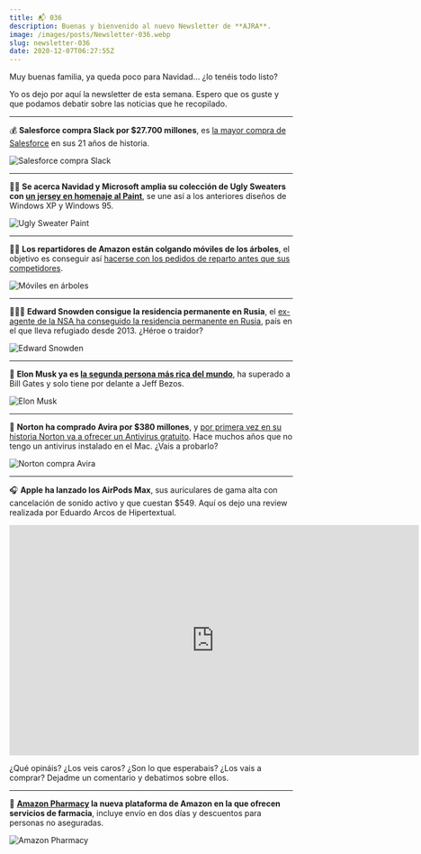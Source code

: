 ```yaml
---
title: 📬 036
description: Buenas y bienvenido al nuevo Newsletter de **AJRA**.
image: /images/posts/Newsletter-036.webp
slug: newsletter-036
date: 2020-12-07T06:27:55Z
---
```


Muy buenas familia, ya queda poco para Navidad… ¿lo tenéis todo listo?

Yo os dejo por aquí la newsletter de esta semana. Espero que os guste y que podamos debatir sobre las noticias que he recopilado.

---

💰 **Salesforce compra Slack por $27.700 millones**, es [la mayor compra de Salesforce](https://www.genbeta.com/actualidad/salesforce-confirma-adquisicion-slack-27-700-millones-dolares-anuncia-su-integracion-salesforce-customer-360) en sus 21 años de historia.

![Salesforce compra Slack](https://bucketeer-e05bbc84-baa3-437e-9518-adb32be77984.s3.amazonaws.com/public/images/0f90e2c9-3fc7-4d1d-bf9e-305bd0bb63df_650x390.jpeg)

---

🎅🏼 **Se acerca Navidad y Microsoft amplia su colección de Ugly Sweaters con [un jersey en homenaje al Paint](https://gear.xbox.com/pages/windows?ocid=Evergreen_soc_omc_xbo_tw_Photo_buy_HolidaySweater)**, se une así a los anteriores diseños de Windows XP y Windows 95.

![Ugly Sweater Paint](https://bucketeer-e05bbc84-baa3-437e-9518-adb32be77984.s3.amazonaws.com/public/images/ea9ff0dc-92f2-475b-9f2b-174c7f04de8f_2527x1015.webp)

---

🌳📱 **Los repartidores de Amazon están colgando móviles de los árboles**, el objetivo es conseguir así [hacerse con los pedidos de reparto antes que sus competidores](https://es.gizmodo.com/los-repartidores-de-amazon-estan-colgando-moviles-de-lo-1844952233).

![Móviles en árboles](https://bucketeer-e05bbc84-baa3-437e-9518-adb32be77984.s3.amazonaws.com/public/images/3367bda9-226a-4f94-8cf1-a0ef50fa6092_1165x655.webp)

---

👨🏻‍💻 **Edward Snowden consigue la residencia permanente en Rusia**, el [ex-agente de la NSA ha conseguido la residencia permanente en Rusia](https://www.abc.es/internacional/abci-snowden-obtiene-permiso-residencia-permanente-rusia-202010231039_noticia.html), país en el que lleva refugiado desde 2013. ¿Héroe o traidor?

![Edward Snowden](https://bucketeer-e05bbc84-baa3-437e-9518-adb32be77984.s3.amazonaws.com/public/images/c87a5f42-5731-4e07-a421-474e281463be_1240x698.jpeg)

---

🤑 **Elon Musk ya es [la segunda persona más rica del mundo](https://es.gizmodo.com/entre-jeff-bezos-y-bill-gates-se-acaba-de-colar-elon-mu-1845746165)**, ha superado a Bill Gates y solo tiene por delante a Jeff Bezos.

![Elon Musk](https://bucketeer-e05bbc84-baa3-437e-9518-adb32be77984.s3.amazonaws.com/public/images/83f7ce91-b1a9-49e8-88d4-7b8f8996eb56_1165x653.webp)

---

🦠 **Norton ha comprado Avira por $380 millones**, y [por primera vez en su historia Norton va a ofrecer un Antivirus gratuito](https://hipertextual.com/2020/12/norton-compra-avira-antivirus-gratuito). Hace muchos años que no tengo un antivirus instalado en el Mac. ¿Vais a probarlo?

![Norton compra Avira](https://bucketeer-e05bbc84-baa3-437e-9518-adb32be77984.s3.amazonaws.com/public/images/457b15f8-e881-4837-bc9f-fc457ded6e46_740x416.webp)

---

🎧 **Apple ha lanzado los AirPods Max**, sus auriculares de gama alta con cancelación de sonido activo y que cuestan $549. Aquí os dejo una review realizada por Eduardo Arcos de Hipertextual.

<iframe src="https://www.youtube-nocookie.com/embed/o_Mb3IANTuk?rel=0&autoplay=0&showinfo=0&enablejsapi=0" frameborder="0" loading="lazy" gesture="media" allow="autoplay; fullscreen" allowautoplay="true" allowfullscreen="true" width="728" height="409"></iframe>

¿Qué opináis? ¿Los veis caros? ¿Son lo que esperabais? ¿Los vais a comprar? Dejadme un comentario y debatimos sobre ellos.

---

💊 **[Amazon Pharmacy](https://www.genbeta.com/actualidad/amazon-pharmacy-nueva-farmacia-online-amazon-estados-unidos-otro-servicio-que-demuestra-que-quieren-todo) la nueva plataforma de Amazon en la que ofrecen servicios de farmacia**, incluye envío en dos días y descuentos para personas no aseguradas.

![Amazon Pharmacy](https://bucketeer-e05bbc84-baa3-437e-9518-adb32be77984.s3.amazonaws.com/public/images/11b06bd6-fab5-439a-8657-eeb35141d9ad_1366x904.jpeg)
